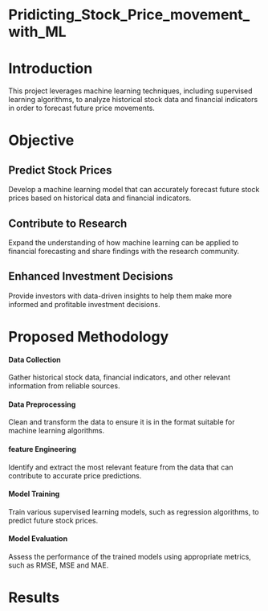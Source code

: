# Pridicting_Stock_Price_movement_with_ML

# Introduction
This project leverages machine learning techniques, including supervised learning algorithms, to analyze historical stock data and financial indicators in order to forecast future price movements.

# Objective 
## Predict Stock Prices
Develop a machine learning model that can accurately forecast future stock prices based on historical data and financial indicators.

## Contribute to Research
Expand the understanding of how machine learning can be applied to financial forecasting and share findings with the research community.

## Enhanced Investment Decisions
Provide investors with data-driven insights to help them make more informed and profitable investment decisions.

# Proposed Methodology
#### Data Collection
Gather historical stock data, financial indicators, and other relevant information from reliable sources.

#### Data Preprocessing
Clean and transform the data to ensure it is in the format suitable for machine learning algorithms.

#### feature Engineering
Identify and extract the most relevant feature from the data that can contribute to accurate price predictions.

#### Model Training
Train various supervised learning models, such as regression algorithms, to predict future stock prices.

#### Model Evaluation
Assess the performance of the trained models using appropriate metrics, such as RMSE, MSE and MAE.

# Results
##
